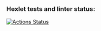 ### Hexlet tests and linter status:
[![Actions Status](https://github.com/ZipZipper/qa-engineer-project-84/workflows/hexlet-check/badge.svg)](https://github.com/ZipZipper/qa-engineer-project-84/actions)